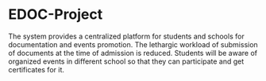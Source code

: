# EDOC-Project
The system provides a centralized platform for students and schools for documentation and events promotion. The lethargic workload of submission of documents at the time of admission is reduced. Students will be aware of organized events in different school so that they can participate and get certificates for it.
